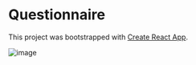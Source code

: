 # Questionnaire

This project was bootstrapped with [Create React App](https://github.com/facebook/create-react-app).

![image](https://user-images.githubusercontent.com/112722061/223279744-2a3eeae8-473c-481b-b72e-7e6f5a7fa091.png)
